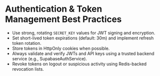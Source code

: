 # Authentication & Token Management Best Practices

- Use strong, rotating `SECRET_KEY` values for JWT signing and encryption.
- Set short-lived token expirations (default: 30m) and implement refresh token rotation.
- Store tokens in HttpOnly cookies when possible.
- Always validate and verify JWTs and API keys using a trusted backend service (e.g., SupabaseAuthService).
- Revoke tokens on logout or suspicious activity using Redis-backed revocation lists.
